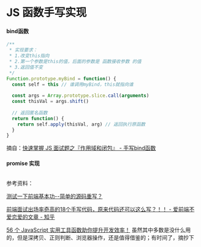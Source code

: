 # JS 函数手写实现



#### bind函数

```js
/**
 * 实现要求：
 * 1.改变this指向
 * 2.第一个参数是this的值，后面的参数是 函数接收参数 的值
 * 3.返回值不变
 */
Function.prototype.myBind = function() {
  const self = this // 谁调用myBind，this就指向谁
  
  const args = Array.prototype.slice.call(arguments)
  const thisVal = args.shift()
  
  // 返回匿名函数
  return function() {
    return self.apply(thisVal, arg) // 返回执行原函数
  }
}
```

摘自：[快速掌握 JS 面试题之『作用域和闭包』 - 手写bind函数](https://www.bilibili.com/video/BV1Kv411778c?p=4)



#### promise 实现

```js

```





参考资料：

[测试一下前端基本功--简单的源码重写？](https://www.bilibili.com/video/BV1dS4y1X7pn) 

[前端面试出场率奇高的18个手写代码，原来代码还可以这么写？！！ - 爱前端不爱恋爱的文章 - 知乎](https://zhuanlan.zhihu.com/p/256195603)

[56 个 JavaScript 实用工具函数助你提升开发效率！](https://mp.weixin.qq.com/s/oK--hjpAscsvyT1U4rZHKw) 虽然其中多数是没什么用的，但是深拷贝、正则判断、浏览器操作，还是值得借鉴的；有时间了，摘抄下